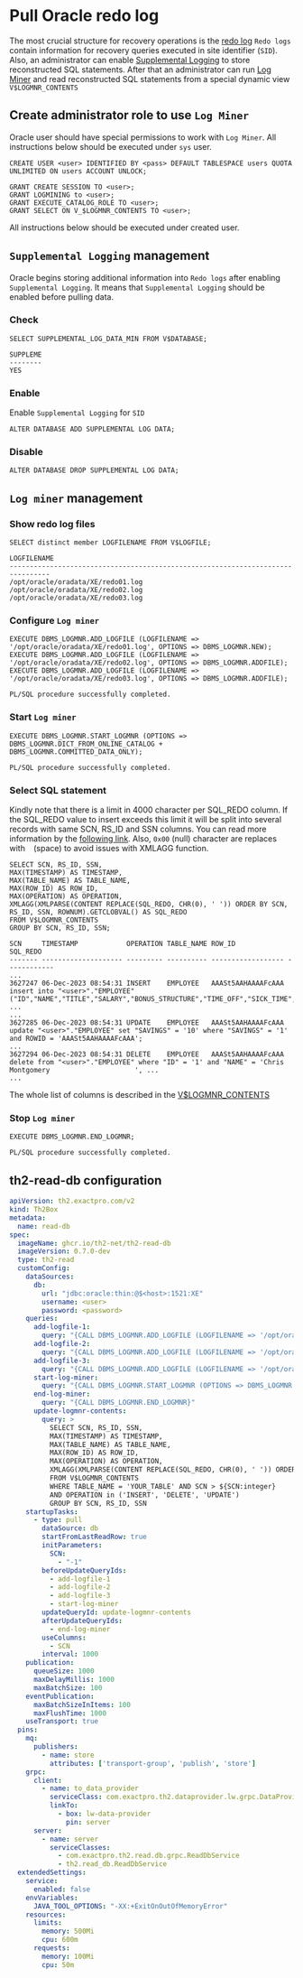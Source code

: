 # Pull Oracle redo log

The most crucial structure for recovery operations is the [redo log](https://docs.oracle.com/cd/A97385_01/server.920/a96521/onlineredo.htm)
`Redo logs` contain information for recovery queries executed in site identifier (`SID`).
Also, an administrator can enable [Supplemental Logging](https://docs.oracle.com/cd/A97385_01/server.920/a96521/logminer.htm#25840) to store reconstructed SQL statements. 
After that an administrator can run [Log Miner](https://docs.oracle.com/cd/A97385_01/server.920/a96521/logminer.htm) 
and read reconstructed SQL statements from a special dynamic view `V$LOGMNR_CONTENTS`

## Create administrator role to use `Log Miner`

Oracle user should have special permissions to work with `Log Miner`.
All instructions below should be executed under `sys` user.

```roomsql
CREATE USER <user> IDENTIFIED BY <pass> DEFAULT TABLESPACE users QUOTA UNLIMITED ON users ACCOUNT UNLOCK;

GRANT CREATE SESSION TO <user>;
GRANT LOGMINING to <user>;
GRANT EXECUTE_CATALOG_ROLE TO <user>;
GRANT SELECT ON V_$LOGMNR_CONTENTS TO <user>;
```

All instructions below should be executed under created user.

## `Supplemental Logging` management

Oracle begins storing additional information into `Redo logs` after enabling `Supplemental Logging`.
It means that `Supplemental Logging` should be enabled before pulling data.

### Check
```roomsql
SELECT SUPPLEMENTAL_LOG_DATA_MIN FROM V$DATABASE;
```
```roomsql
SUPPLEME
--------
YES
```

### Enable

Enable `Supplemental Logging` for `SID`
```roomsql
ALTER DATABASE ADD SUPPLEMENTAL LOG DATA;
```

### Disable
```roomsql
ALTER DATABASE DROP SUPPLEMENTAL LOG DATA;
```

## `Log miner` management

### Show redo log files
```roomsql
SELECT distinct member LOGFILENAME FROM V$LOGFILE;
```
```roomsql
LOGFILENAME
--------------------------------------------------------------------------------
/opt/oracle/oradata/XE/redo01.log
/opt/oracle/oradata/XE/redo02.log
/opt/oracle/oradata/XE/redo03.log
```

### Configure `Log miner`
```roomsql
EXECUTE DBMS_LOGMNR.ADD_LOGFILE (LOGFILENAME => '/opt/oracle/oradata/XE/redo01.log', OPTIONS => DBMS_LOGMNR.NEW);
EXECUTE DBMS_LOGMNR.ADD_LOGFILE (LOGFILENAME => '/opt/oracle/oradata/XE/redo02.log', OPTIONS => DBMS_LOGMNR.ADDFILE);
EXECUTE DBMS_LOGMNR.ADD_LOGFILE (LOGFILENAME => '/opt/oracle/oradata/XE/redo03.log', OPTIONS => DBMS_LOGMNR.ADDFILE);
```
```roomsql
PL/SQL procedure successfully completed.
```

### Start `Log miner`
```roomsql
EXECUTE DBMS_LOGMNR.START_LOGMNR (OPTIONS => DBMS_LOGMNR.DICT_FROM_ONLINE_CATALOG + DBMS_LOGMNR.COMMITTED_DATA_ONLY);
```
```roomsql
PL/SQL procedure successfully completed.
```

### Select SQL statement

Kindly note that there is a limit in 4000 character per SQL_REDO column.
If the SQL_REDO value to insert exceeds this limit it will be split into several records
with same SCN, RS_ID and SSN columns.
You can read more information by the [following link](https://docs.oracle.com/en/database/oracle/oracle-database/23/refrn/V-LOGMNR_CONTENTS.html).
Also, `0x00` (null) character are replaces with ` ` (space) to avoid issues with XMLAGG function.

```roomsql
SELECT SCN, RS_ID, SSN,
MAX(TIMESTAMP) AS TIMESTAMP, 
MAX(TABLE_NAME) AS TABLE_NAME, 
MAX(ROW_ID) AS ROW_ID, 
MAX(OPERATION) AS OPERATION, 
XMLAGG(XMLPARSE(CONTENT REPLACE(SQL_REDO, CHR(0), ' ')) ORDER BY SCN, RS_ID, SSN, ROWNUM).GETCLOBVAL() AS SQL_REDO
FROM V$LOGMNR_CONTENTS
GROUP BY SCN, RS_ID, SSN;
```
```roomsql
SCN     TIMESTAMP            OPERATION TABLE_NAME ROW_ID             SQL_REDO
------- -------------------- --------- ---------- ------------------ ------------
...
3627247 06-Dec-2023 08:54:31 INSERT    EMPLOYEE   AAASt5AAHAAAAFcAAA insert into "<user>"."EMPLOYEE"("ID","NAME","TITLE","SALARY","BONUS_STRUCTURE","TIME_OFF","SICK_TIME", ...
...
3627285 06-Dec-2023 08:54:31 UPDATE    EMPLOYEE   AAASt5AAHAAAAFcAAA update "<user>"."EMPLOYEE" set "SAVINGS" = '10' where "SAVINGS" = '1' and ROWID = 'AAASt5AAHAAAAFcAAA';
...
3627294	06-Dec-2023 08:54:31 DELETE    EMPLOYEE   AAASt5AAHAAAAFcAAA delete from "<user>"."EMPLOYEE" where "ID" = '1' and "NAME" = 'Chris Montgomery                     ', ...
...
```

The whole list of columns is described in the [V$LOGMNR_CONTENTS](https://docs.oracle.com/en/database/oracle/oracle-database/19/refrn/V-LOGMNR_CONTENTS.html#GUID-B9196942-07BF-4935-B603-FA875064F5C3)

### Stop `Log miner`
```roomsql
EXECUTE DBMS_LOGMNR.END_LOGMNR;
```
```roomsql
PL/SQL procedure successfully completed.
```

## th2-read-db configuration
```yaml
apiVersion: th2.exactpro.com/v2
kind: Th2Box
metadata:
  name: read-db
spec:
  imageName: ghcr.io/th2-net/th2-read-db
  imageVersion: 0.7.0-dev
  type: th2-read
  customConfig:
    dataSources:
      db:
        url: "jdbc:oracle:thin:@$<host>:1521:XE"
        username: <user>
        password: <password>
    queries:
      add-logfile-1:
        query: "{CALL DBMS_LOGMNR.ADD_LOGFILE (LOGFILENAME => '/opt/oracle/oradata/XE/redo01.log', OPTIONS => DBMS_LOGMNR.NEW)}"
      add-logfile-2:
        query: "{CALL DBMS_LOGMNR.ADD_LOGFILE (LOGFILENAME => '/opt/oracle/oradata/XE/redo02.log', OPTIONS => DBMS_LOGMNR.ADDFILE)}"
      add-logfile-3:
        query: "{CALL DBMS_LOGMNR.ADD_LOGFILE (LOGFILENAME => '/opt/oracle/oradata/XE/redo03.log', OPTIONS => DBMS_LOGMNR.ADDFILE)}"
      start-log-miner:
        query: "{CALL DBMS_LOGMNR.START_LOGMNR (OPTIONS => DBMS_LOGMNR.DICT_FROM_ONLINE_CATALOG + DBMS_LOGMNR.COMMITTED_DATA_ONLY)}"
      end-log-miner:
        query: "{CALL DBMS_LOGMNR.END_LOGMNR}"
      update-logmnr-contents:
        query: >
          SELECT SCN, RS_ID, SSN,
          MAX(TIMESTAMP) AS TIMESTAMP,
          MAX(TABLE_NAME) AS TABLE_NAME,
          MAX(ROW_ID) AS ROW_ID,
          MAX(OPERATION) AS OPERATION,
          XMLAGG(XMLPARSE(CONTENT REPLACE(SQL_REDO, CHR(0), ' ')) ORDER BY SCN, RS_ID, SSN, ROWNUM).GETCLOBVAL() AS SQL_REDO
          FROM V$LOGMNR_CONTENTS
          WHERE TABLE_NAME = 'YOUR_TABLE' AND SCN > ${SCN:integer} 
          AND OPERATION in ('INSERT', 'DELETE', 'UPDATE')
          GROUP BY SCN, RS_ID, SSN
    startupTasks:
      - type: pull
        dataSource: db
        startFromLastReadRow: true
        initParameters:
          SCN:
            - "-1"
        beforeUpdateQueryIds:
          - add-logfile-1
          - add-logfile-2
          - add-logfile-3
          - start-log-miner
        updateQueryId: update-logmnr-contents
        afterUpdateQueryIds:
          - end-log-miner
        useColumns:
          - SCN
        interval: 1000
    publication:
      queueSize: 1000
      maxDelayMillis: 1000
      maxBatchSize: 100
    eventPublication:
      maxBatchSizeInItems: 100
      maxFlushTime: 1000
    useTransport: true
  pins:
    mq:
      publishers:
        - name: store
          attributes: ['transport-group', 'publish', 'store']
    grpc:
      client:
        - name: to_data_provider
          serviceClass: com.exactpro.th2.dataprovider.lw.grpc.DataProviderService
          linkTo:
            - box: lw-data-provider
              pin: server
      server:
        - name: server
          serviceClasses:
            - com.exactpro.th2.read.db.grpc.ReadDbService
            - th2.read_db.ReadDbService
  extendedSettings:
    service:
      enabled: false
    envVariables:
      JAVA_TOOL_OPTIONS: "-XX:+ExitOnOutOfMemoryError"
    resources:
      limits:
        memory: 500Mi
        cpu: 600m
      requests:
        memory: 100Mi
        cpu: 50m
```
